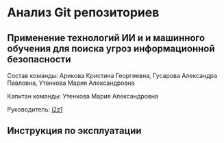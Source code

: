 # Анализ Git репозиториев


## **Применение технологий ИИ и и машинного обучения для поиска угроз информационной безопасности**

Состав команды: Арикова Кристина Георгиевна, Гусарова Александра
Павловна, Утенкова Мария Александровна

Капитан команды: Утенкова Мария Александровна

Руководитель: [i2z1](https://github.com/i2z1)

## **Инструкция по эксплуатации**
